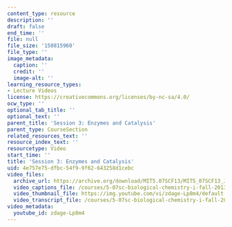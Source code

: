 ```yaml
---
content_type: resource
description: ''
draft: false
end_time: ''
file: null
file_size: '150815960'
file_type: ''
image_metadata:
  caption: ''
  credit: ''
  image-alt: ''
learning_resource_types:
- Lecture Videos
license: https://creativecommons.org/licenses/by-nc-sa/4.0/
ocw_type: ''
optional_tab_title: ''
optional_text: ''
parent_title: 'Session 3: Enzymes and Catalysis'
parent_type: CourseSection
related_resources_text: ''
resource_index_text: ''
resourcetype: Video
start_time: ''
title: 'Session 3: Enzymes and Catalysis'
uid: 4e757e75-dfbc-54f9-9f62-643258d1cebc
video_files:
  archive_url: https://archive.org/download/MIT5.07SCF13/MIT5_07SCF13_JoAnne_Lecture_05_300k.mp4
  video_captions_file: /courses/5-07sc-biological-chemistry-i-fall-2013/d929d81fa9d2523192bcf9a3ce7e975e_zdage-Lp8m4.vtt
  video_thumbnail_file: https://img.youtube.com/vi/zdage-Lp8m4/default.jpg
  video_transcript_file: /courses/5-07sc-biological-chemistry-i-fall-2013/3a9e7b4961307a99557678e7122b60ce_zdage-Lp8m4.pdf
video_metadata:
  youtube_id: zdage-Lp8m4
---
```

